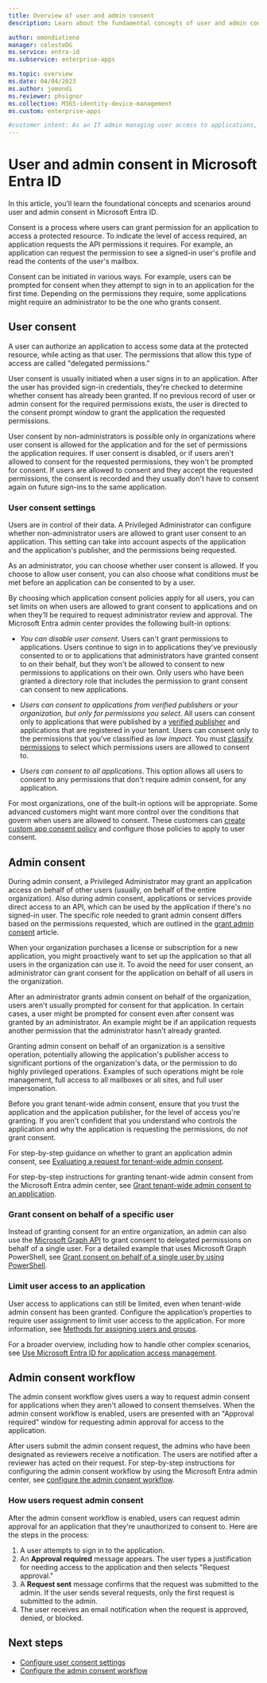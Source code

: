 ```yaml
---
title: Overview of user and admin consent
description: Learn about the fundamental concepts of user and admin consent in Microsoft Entra ID

author: omondiatieno
manager: celesteDG
ms.service: entra-id
ms.subservice: enterprise-apps

ms.topic: overview
ms.date: 04/04/2023
ms.author: jomondi
ms.reviewer: phsignor
ms.collection: M365-identity-device-management
ms.custom: enterprise-apps

#customer intent: As an IT admin managing user access to applications, I want to understand the concepts and scenarios around user and admin consent in Microsoft Entra ID, so that I can configure the appropriate settings and permissions for my organization's applications.
---
```


# User and admin consent in Microsoft Entra ID

In this article, you’ll learn the foundational concepts and scenarios around user and admin consent in Microsoft Entra ID.

Consent is a process where users can grant permission for an application to access a protected resource. To indicate the level of access required, an application requests the API permissions it requires. For example, an application can request the permission to see a signed-in user's profile and read the contents of the user's mailbox.

Consent can be initiated in various ways. For example, users can be prompted for consent when they attempt to sign in to an application for the first time. Depending on the permissions they require, some applications might require an administrator to be the one who grants consent.

## User consent

A user can authorize an application to access some data at the protected resource, while acting as that user. The permissions that allow this type of access are called "delegated permissions."

User consent is usually initiated when a user signs in to an application. After the user has provided sign-in credentials, they're checked to determine whether consent has already been granted. If no previous record of user or admin consent for the required permissions exists, the user is directed to the consent prompt window to grant the application the requested permissions.

User consent by non-administrators is possible only in organizations where user consent is allowed for the application and for the set of permissions the application requires. If user consent is disabled, or if users aren't allowed to consent for the requested permissions, they won't be prompted for consent. If users are allowed to consent and they accept the requested permissions, the consent is recorded and they usually don't have to consent again on future sign-ins to the same application.

### User consent settings

Users are in control of their data. A Privileged Administrator can configure whether non-administrator users are allowed to grant user consent to an application. This setting can take into account aspects of the application and the application's publisher, and the permissions being requested.

As an administrator, you can choose whether user consent is allowed. If you choose to allow user consent, you can also choose what conditions must be met before an application can be consented to by a user.

By choosing which application consent policies apply for all users, you can set limits on when users are allowed to grant consent to applications and on when they’ll be required to request administrator review and approval. The Microsoft Entra admin center provides the following built-in options:

- *You can disable user consent*. Users can't grant permissions to applications. Users continue to sign in to applications they've previously consented to or to applications that administrators have granted consent to on their behalf, but they won't be allowed to consent to new permissions to applications on their own. Only users who have been granted a directory role that includes the permission to grant consent can consent to new applications.

- *Users can consent to applications from verified publishers or your organization, but only for permissions you select*. All users can consent only to applications that were published by a [verified publisher](~/identity-platform/publisher-verification-overview.md) and applications that are registered in your tenant. Users can consent only to the permissions that you've classified as *low impact*. You must [classify permissions](configure-permission-classifications.md) to select which permissions users are allowed to consent to.

- *Users can consent to all applications*. This option allows all users to consent to any permissions that don't require admin consent, for any application.

For most organizations, one of the built-in options will be appropriate. Some advanced customers might want more control over the conditions that govern when users are allowed to consent. These customers can [create custom app consent policy](manage-app-consent-policies.md#create-a-custom-app-consent-policy-using-powershell) and configure those policies to apply to user consent.

## Admin consent

During admin consent, a Privileged Administrator may grant an application access on behalf of other users (usually, on behalf of the entire organization). Also during admin consent, applications or services provide direct access to an API, which can be used by the application if there's no signed-in user. The specific role needed to grant admin consent differs based on the permissions requested, which are outlined in the [grant admin consent](grant-admin-consent.md#prerequisites) article.

When your organization purchases a license or subscription for a new application, you might proactively want to set up the application so that all users in the organization can use it. To avoid the need for user consent, an administrator can grant consent for the application on behalf of all users in the organization.

After an administrator grants admin consent on behalf of the organization, users aren't usually prompted for consent for that application. In certain cases, a user might be prompted for consent even after consent was granted by an administrator. An example might be if an application requests another permission that the administrator hasn't already granted.

Granting admin consent on behalf of an organization is a sensitive operation, potentially allowing the application's publisher access to significant portions of the organization's data, or the permission to do highly privileged operations. Examples of such operations might be role management, full access to all mailboxes or all sites, and full user impersonation. 

Before you grant tenant-wide admin consent, ensure that you trust the application and the application publisher, for the level of access you're granting. If you aren't confident that you understand who controls the application and why the application is requesting the permissions, do *not* grant consent.

For step-by-step guidance on whether to grant an application admin consent, see [Evaluating a request for tenant-wide admin consent](manage-consent-requests.md#evaluate-a-request-for-tenant-wide-admin-consent).

For step-by-step instructions for granting tenant-wide admin consent from the Microsoft Entra admin center, see [Grant tenant-wide admin consent to an application](grant-admin-consent.md).

### Grant consent on behalf of a specific user

Instead of granting consent for an entire organization, an admin can also use the [Microsoft Graph API](/graph/use-the-api) to grant consent to delegated permissions on behalf of a single user. For a detailed example that uses Microsoft Graph PowerShell, see [Grant consent on behalf of a single user by using PowerShell](manage-consent-requests.md).

### Limit user access to an application

User access to applications can still be limited, even when tenant-wide admin consent has been granted. Configure the application’s properties to require user assignment to limit user access to the application. For more information, see [Methods for assigning users and groups](assign-user-or-group-access-portal.md).

For a broader overview, including how to handle other complex scenarios, see [Use Microsoft Entra ID for application access management](what-is-access-management.md).

## Admin consent workflow

The admin consent workflow gives users a way to request admin consent for applications when they aren't allowed to consent themselves. When the admin consent workflow is enabled, users are presented with an "Approval required" window for requesting admin approval for access to the application.

After users submit the admin consent request, the admins who have been designated as reviewers receive a notification. The users are notified after a reviewer has acted on their request. For step-by-step instructions for configuring the admin consent workflow by using the Microsoft Entra admin center, see [configure the admin consent workflow](configure-admin-consent-workflow.md).

### How users request admin consent

After the admin consent workflow is enabled, users can request admin approval for an application that they're unauthorized to consent to. Here are the steps in the process:

1. A user attempts to sign in to the application.
1. An **Approval required** message appears. The user types a justification for needing access to the application and then selects "Request approval."
1. A **Request sent** message confirms that the request was submitted to the admin. If the user sends several requests, only the first request is submitted to the admin.
1. The user receives an email notification when the request is approved, denied, or blocked.

## Next steps

- [Configure user consent settings](configure-user-consent.md)
- [Configure the admin consent workflow](configure-admin-consent-workflow.md)
